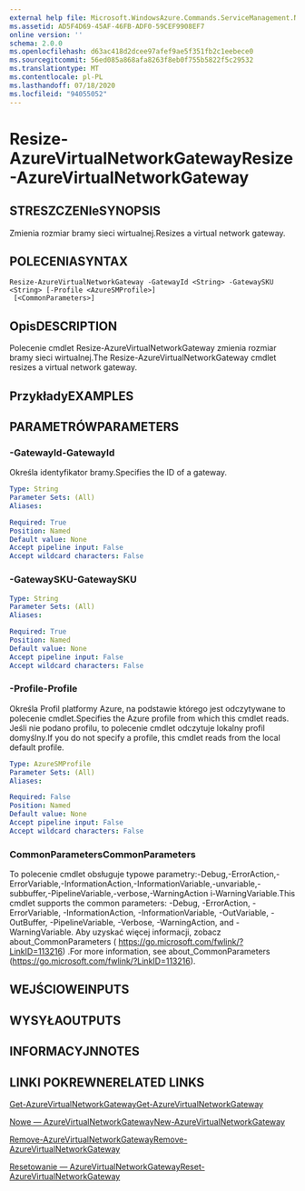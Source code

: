 ```yaml
---
external help file: Microsoft.WindowsAzure.Commands.ServiceManagement.Network.dll-Help.xml
ms.assetid: AD5F4D69-45AF-46FB-ADF0-59CEF9908EF7
online version: ''
schema: 2.0.0
ms.openlocfilehash: d63ac418d2dcee97afef9ae5f351fb2c1eebece0
ms.sourcegitcommit: 56ed085a868afa8263f8eb0f755b5822f5c29532
ms.translationtype: MT
ms.contentlocale: pl-PL
ms.lasthandoff: 07/18/2020
ms.locfileid: "94055052"
---
```

# <span data-ttu-id="d383e-101">Resize-AzureVirtualNetworkGateway</span><span class="sxs-lookup"><span data-stu-id="d383e-101">Resize-AzureVirtualNetworkGateway</span></span>

## <span data-ttu-id="d383e-102">STRESZCZENIe</span><span class="sxs-lookup"><span data-stu-id="d383e-102">SYNOPSIS</span></span>
<span data-ttu-id="d383e-103">Zmienia rozmiar bramy sieci wirtualnej.</span><span class="sxs-lookup"><span data-stu-id="d383e-103">Resizes a virtual network gateway.</span></span>

## <span data-ttu-id="d383e-104">POLECENIA</span><span class="sxs-lookup"><span data-stu-id="d383e-104">SYNTAX</span></span>

```
Resize-AzureVirtualNetworkGateway -GatewayId <String> -GatewaySKU <String> [-Profile <AzureSMProfile>]
 [<CommonParameters>]
```

## <span data-ttu-id="d383e-105">Opis</span><span class="sxs-lookup"><span data-stu-id="d383e-105">DESCRIPTION</span></span>
<span data-ttu-id="d383e-106">Polecenie cmdlet Resize-AzureVirtualNetworkGateway zmienia rozmiar bramy sieci wirtualnej.</span><span class="sxs-lookup"><span data-stu-id="d383e-106">The Resize-AzureVirtualNetworkGateway cmdlet resizes a virtual network gateway.</span></span>

## <span data-ttu-id="d383e-107">Przykłady</span><span class="sxs-lookup"><span data-stu-id="d383e-107">EXAMPLES</span></span>

## <span data-ttu-id="d383e-108">PARAMETRÓW</span><span class="sxs-lookup"><span data-stu-id="d383e-108">PARAMETERS</span></span>

### <span data-ttu-id="d383e-109">-GatewayId</span><span class="sxs-lookup"><span data-stu-id="d383e-109">-GatewayId</span></span>
<span data-ttu-id="d383e-110">Określa identyfikator bramy.</span><span class="sxs-lookup"><span data-stu-id="d383e-110">Specifies the ID of a gateway.</span></span>

```yaml
Type: String
Parameter Sets: (All)
Aliases: 

Required: True
Position: Named
Default value: None
Accept pipeline input: False
Accept wildcard characters: False
```

### <span data-ttu-id="d383e-111">-GatewaySKU</span><span class="sxs-lookup"><span data-stu-id="d383e-111">-GatewaySKU</span></span>
```yaml
Type: String
Parameter Sets: (All)
Aliases: 

Required: True
Position: Named
Default value: None
Accept pipeline input: False
Accept wildcard characters: False
```

### <span data-ttu-id="d383e-112">-Profile</span><span class="sxs-lookup"><span data-stu-id="d383e-112">-Profile</span></span>
<span data-ttu-id="d383e-113">Określa Profil platformy Azure, na podstawie którego jest odczytywane to polecenie cmdlet.</span><span class="sxs-lookup"><span data-stu-id="d383e-113">Specifies the Azure profile from which this cmdlet reads.</span></span> <span data-ttu-id="d383e-114">Jeśli nie podano profilu, to polecenie cmdlet odczytuje lokalny profil domyślny.</span><span class="sxs-lookup"><span data-stu-id="d383e-114">If you do not specify a profile, this cmdlet reads from the local default profile.</span></span>

```yaml
Type: AzureSMProfile
Parameter Sets: (All)
Aliases: 

Required: False
Position: Named
Default value: None
Accept pipeline input: False
Accept wildcard characters: False
```

### <span data-ttu-id="d383e-115">CommonParameters</span><span class="sxs-lookup"><span data-stu-id="d383e-115">CommonParameters</span></span>
<span data-ttu-id="d383e-116">To polecenie cmdlet obsługuje typowe parametry:-Debug,-ErrorAction,-ErrorVariable,-InformationAction,-InformationVariable,-unvariable,-subbuffer,-PipelineVariable,-verbose,-WarningAction i-WarningVariable.</span><span class="sxs-lookup"><span data-stu-id="d383e-116">This cmdlet supports the common parameters: -Debug, -ErrorAction, -ErrorVariable, -InformationAction, -InformationVariable, -OutVariable, -OutBuffer, -PipelineVariable, -Verbose, -WarningAction, and -WarningVariable.</span></span> <span data-ttu-id="d383e-117">Aby uzyskać więcej informacji, zobacz about_CommonParameters ( https://go.microsoft.com/fwlink/?LinkID=113216) .</span><span class="sxs-lookup"><span data-stu-id="d383e-117">For more information, see about_CommonParameters (https://go.microsoft.com/fwlink/?LinkID=113216).</span></span>

## <span data-ttu-id="d383e-118">WEJŚCIOWE</span><span class="sxs-lookup"><span data-stu-id="d383e-118">INPUTS</span></span>

## <span data-ttu-id="d383e-119">WYSYŁA</span><span class="sxs-lookup"><span data-stu-id="d383e-119">OUTPUTS</span></span>

## <span data-ttu-id="d383e-120">INFORMACYJN</span><span class="sxs-lookup"><span data-stu-id="d383e-120">NOTES</span></span>

## <span data-ttu-id="d383e-121">LINKI POKREWNE</span><span class="sxs-lookup"><span data-stu-id="d383e-121">RELATED LINKS</span></span>

[<span data-ttu-id="d383e-122">Get-AzureVirtualNetworkGateway</span><span class="sxs-lookup"><span data-stu-id="d383e-122">Get-AzureVirtualNetworkGateway</span></span>](./Get-AzureVirtualNetworkGateway.md)

[<span data-ttu-id="d383e-123">Nowe — AzureVirtualNetworkGateway</span><span class="sxs-lookup"><span data-stu-id="d383e-123">New-AzureVirtualNetworkGateway</span></span>](./New-AzureVirtualNetworkGateway.md)

[<span data-ttu-id="d383e-124">Remove-AzureVirtualNetworkGateway</span><span class="sxs-lookup"><span data-stu-id="d383e-124">Remove-AzureVirtualNetworkGateway</span></span>](./Remove-AzureVirtualNetworkGateway.md)

[<span data-ttu-id="d383e-125">Resetowanie — AzureVirtualNetworkGateway</span><span class="sxs-lookup"><span data-stu-id="d383e-125">Reset-AzureVirtualNetworkGateway</span></span>](./Reset-AzureVirtualNetworkGateway.md)


